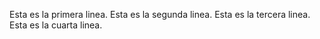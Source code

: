 Esta es la primera linea. 
Esta es la segunda linea.
Esta es la tercera linea.
Esta es la cuarta linea.
